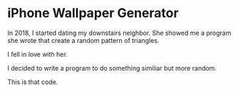 # iPhone Wallpaper Generator

In 2018, I started dating my downstairs neighbor. 
She showed me a program she wrote that create a random pattern
of triangles.

I fell in love with her.

I decided to write a program to do something similiar but more random.

This is that code.

